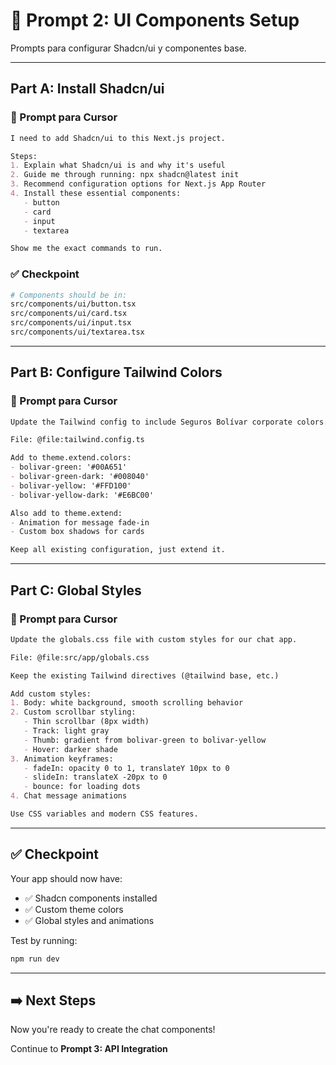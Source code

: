 # 🎨 Prompt 2: UI Components Setup

Prompts para configurar Shadcn/ui y componentes base.

---

## Part A: Install Shadcn/ui

### 💬 Prompt para Cursor

```markdown
I need to add Shadcn/ui to this Next.js project.

Steps:
1. Explain what Shadcn/ui is and why it's useful
2. Guide me through running: npx shadcn@latest init
3. Recommend configuration options for Next.js App Router
4. Install these essential components:
   - button
   - card
   - input
   - textarea

Show me the exact commands to run.
```

### ✅ Checkpoint

```bash
# Components should be in:
src/components/ui/button.tsx
src/components/ui/card.tsx
src/components/ui/input.tsx
src/components/ui/textarea.tsx
```

---

## Part B: Configure Tailwind Colors

### 💬 Prompt para Cursor

```markdown
Update the Tailwind config to include Seguros Bolívar corporate colors.

File: @file:tailwind.config.ts

Add to theme.extend.colors:
- bolivar-green: '#00A651'
- bolivar-green-dark: '#008040'
- bolivar-yellow: '#FFD100'
- bolivar-yellow-dark: '#E6BC00'

Also add to theme.extend:
- Animation for message fade-in
- Custom box shadows for cards

Keep all existing configuration, just extend it.
```

---

## Part C: Global Styles

### 💬 Prompt para Cursor

```markdown
Update the globals.css file with custom styles for our chat app.

File: @file:src/app/globals.css

Keep the existing Tailwind directives (@tailwind base, etc.)

Add custom styles:
1. Body: white background, smooth scrolling behavior
2. Custom scrollbar styling:
   - Thin scrollbar (8px width)
   - Track: light gray
   - Thumb: gradient from bolivar-green to bolivar-yellow
   - Hover: darker shade
3. Animation keyframes:
   - fadeIn: opacity 0 to 1, translateY 10px to 0
   - slideIn: translateX -20px to 0
   - bounce: for loading dots
4. Chat message animations

Use CSS variables and modern CSS features.
```

---

## ✅ Checkpoint

Your app should now have:
- ✅ Shadcn components installed
- ✅ Custom theme colors
- ✅ Global styles and animations

Test by running:
```bash
npm run dev
```

---

## ➡️ Next Steps

Now you're ready to create the chat components!

Continue to **Prompt 3: API Integration**

